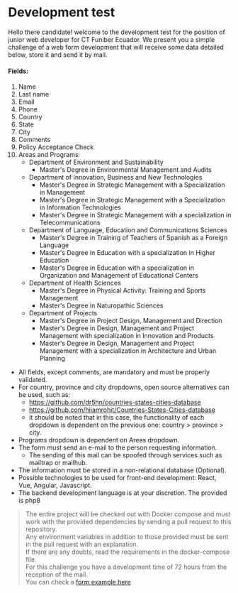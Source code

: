 # Development test

Hello there candidate! welcome to the development test for the position of junior web developer for CT Funiber Ecuador. We present you a simple challenge of a web form development that will receive some data detailed below, store it and send it by mail.

#### Fields:

1. Name    
2. Last name   
3. Email   
4. Phone   
5. Country
6. State
7. City    
8. Comments    
9. Policy Acceptance Check   
10. Areas and Programs:
    - Department of Environment and Sustainability
      - Master's Degree in Environmental Management and Audits
    - Department of Innovation, Business and New Technologies
      - Master's Degree in Strategic Management with a Specialization in Management
      - Master's Degree in Strategic Management with a Specialization in Information Technologies
      - Master's Degree in Strategic Management with a specialization in Telecommunications
    - Department of Language, Education and Communications Sciences
      - Master's Degree in Training of Teachers of Spanish as a Foreign Language
      - Master's Degree in Education with a specialization in Higher Education
      - Master's Degree in Education with a specialization in Organization and Management of Educational Centers
    - Department of Health Sciences
      - Master's Degree in Physical Activity: Training and Sports Management
      - Master's Degree in Naturopathic Sciences
    - Department of Projects
      - Master's Degree in Project Design, Management and Direction
      - Master's Degree in Design, Management and Project Management with specialization in Innovation and Products
      - Master's Degree in Design, Management and Project Management with a specialization in Architecture and Urban Planning

- All fields, except comments, are mandatory and must be properly validated. 
- For country, province and city dropdowns, open source alternatives can be used, such as:
  - https://github.com/dr5hn/countries-states-cities-database
  - https://github.com/hiiamrohit/Countries-States-Cities-database
  - it should be noted that in this case, the functionality of each dropdown is dependent on the previous one: country > province > city.
- Programs dropdown is dependent on Areas dropdown.
- The form must send an e-mail to the person requesting information.  
  - The sending of this mail can be spoofed through services such as mailtrap or mailhub.
- The information must be stored in a non-relational database (Optional).   
- Possible technologies to be used for front-end development: React, Vue, Angular, Javascript.
- The backend development language is at your discretion. The provided is php8

> The entire project will be checked out with Docker compose and must work with the provided dependencies by sending a pull request to this repository.   
> Any environment variables in addition to those provided must be sent in the pull request with an explanation.     
> If there are any doubts, read the requirements in the docker-compose file.  
> For this challenge you have a development time of 72 hours from the reception of the mail.  
> You can check a [form example here](https://www.figma.com/proto/RNZItqYIpXh45obZCd6Hnt/Propuesta?node-id=149%3A2&scaling=min-zoom&page-id=0%3A1&hotspot-hints=0&hide-ui=1)